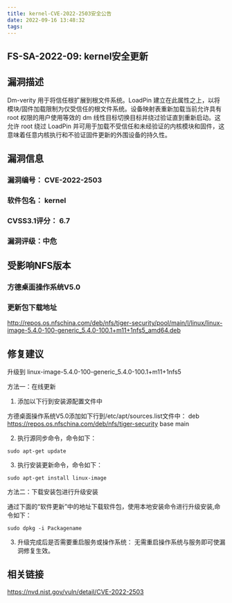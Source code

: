 ```yaml
---
title: kernel-CVE-2022-2503安全公告
date: 2022-09-16 13:48:32
tags:
---
```

## FS-SA-2022-09: kernel安全更新

## 漏洞描述

Dm-verity 用于将信任根扩展到根文件系统。LoadPin 建立在此属性之上，以将模块/固件加载限制为仅受信任的根文件系统。设备映射表重新加载当前允许具有 root 权限的用户使用等效的 dm 线性目标切换目标并绕过验证直到重新启动。这允许 root 绕过 LoadPin 并可用于加载不受信任和未经验证的内核模块和固件，这意味着任意内核执行和不验证固件更新的外围设备的持久性。

## 漏洞信息

###    漏洞编号： CVE-2022-2503

###    软件包名： kernel

###    CVSS3.1评分： 6.7

###    漏洞评级：中危

## 受影响NFS版本

###    方德桌面操作系统V5.0

### 更新包下载地址

http://repos.os.nfschina.com/deb/nfs/tiger-security/pool/main/l/linux/linux-image-5.4.0-100-generic_5.4.0-100.1+m11+1nfs5_amd64.deb

## 修复建议

升级到 linux-image-5.4.0-100-generic_5.4.0-100.1+m11+1nfs5

方法一：在线更新

1. 添加以下行到安装源配置文件中

方德桌面操作系统V5.0添加如下行到/etc/apt/sources.list文件中：
deb https://repos.os.nfschina.com/deb/nfs/tiger-security base main

2. 执行源同步命令，命令如下：

```
sudo apt-get update
```

3. 执行安装更新命令，命令如下：

```
sudo apt-get install linux-image
```

方法二：下载安装包进行升级安装

通过下面的“软件更新”中的地址下载软件包，使用本地安装命令进行升级安装,命令如下：

```
sudo dpkg -i Packagename
```

3. 升级完成后是否需要重启服务或操作系统：
   无需重启操作系统与服务即可使漏洞修复生效。

## 相关链接

https://nvd.nist.gov/vuln/detail/CVE-2022-2503

